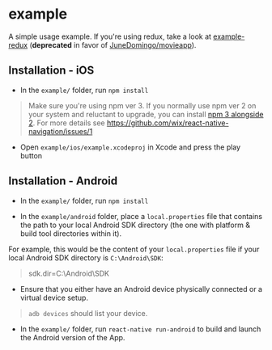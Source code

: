 # example

A simple usage example. If you're using redux, take a look at [example-redux](../old-example-redux) (**deprecated** in favor of [JuneDomingo/movieapp](https://github.com/JuneDomingo/movieapp)).

## Installation - iOS

* In the `example/` folder, run `npm install`

> Make sure you're using npm ver 3. If you normally use npm ver 2 on your system and reluctant to upgrade, you can install [npm 3 alongside 2](https://www.npmjs.com/package/npm3). For more details see https://github.com/wix/react-native-navigation/issues/1

* Open `example/ios/example.xcodeproj` in Xcode and press the play button

## Installation - Android

* In the `example/` folder, run `npm install`

* In the `example/android` folder, place a `local.properties` file that contains the path to your local Android SDK directory (the one with platform & build tool directories within it).

For example, this would be the content of your `local.properties` file if your local Android SDK directory is `C:\Android\SDK`:

> sdk.dir=C\:\\Android\\SDK

* Ensure that you either have an Android device physically connected or a virtual device setup.

> `adb devices` should list your device.

* In the `example/` folder, run `react-native run-android` to build and launch the Android version of the App.
